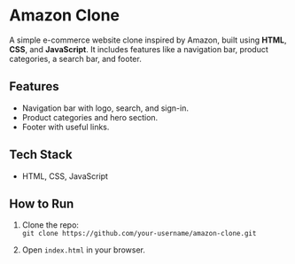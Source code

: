 # Amazon Clone

A simple e-commerce website clone inspired by Amazon, built using **HTML**, **CSS**, and **JavaScript**. It includes features like a navigation bar, product categories, a search bar, and footer.

## Features
- Navigation bar with logo, search, and sign-in.
- Product categories and hero section.
- Footer with useful links.

## Tech Stack
- HTML, CSS, JavaScript

## How to Run
1. Clone the repo:  
   `git clone https://github.com/your-username/amazon-clone.git`
   
2. Open `index.html` in your browser.

